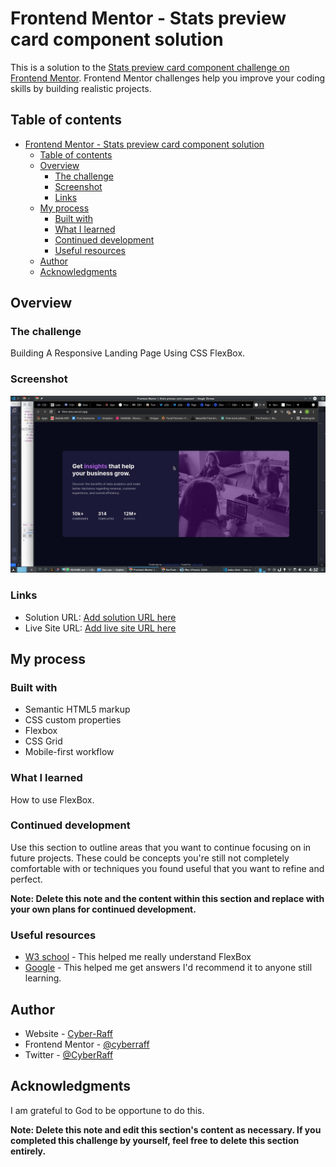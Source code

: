 # Frontend Mentor - Stats preview card component solution

This is a solution to the [Stats preview card component challenge on Frontend Mentor](https://www.frontendmentor.io/challenges/stats-preview-card-component-8JqbgoU62). Frontend Mentor challenges help you improve your coding skills by building realistic projects. 

## Table of contents

- [Frontend Mentor - Stats preview card component solution](#frontend-mentor---stats-preview-card-component-solution)
  - [Table of contents](#table-of-contents)
  - [Overview](#overview)
    - [The challenge](#the-challenge)
    - [Screenshot](#screenshot)
    - [Links](#links)
  - [My process](#my-process)
    - [Built with](#built-with)
    - [What I learned](#what-i-learned)
    - [Continued development](#continued-development)
    - [Useful resources](#useful-resources)
  - [Author](#author)
  - [Acknowledgments](#acknowledgments)

## Overview

### The challenge
Building A Responsive Landing Page Using CSS FlexBox.

### Screenshot

![](./fem-one.jpeg)


### Links

- Solution URL: [Add solution URL here](https://github.com/cyberraff/fem-one)
- Live Site URL: [Add live site URL here](https://fem-one.vercel.app/)

## My process

### Built with

- Semantic HTML5 markup
- CSS custom properties
- Flexbox
- CSS Grid
- Mobile-first workflow

### What I learned

How to use FlexBox.
### Continued development

Use this section to outline areas that you want to continue focusing on in future projects. These could be concepts you're still not completely comfortable with or techniques you found useful that you want to refine and perfect.

**Note: Delete this note and the content within this section and replace with your own plans for continued development.**

### Useful resources

- [W3 school](https://www.w3schools.com/) - This helped me really understand FlexBox
- [Google](https://www.google.com/) - This helped me get answers I'd recommend it to anyone still learning.


## Author

- Website - [Cyber-Raff](https://twitter.com/CyberRaff)
- Frontend Mentor - [@cyberraff](https://www.frontendmentor.io/profile/cyberraff)
- Twitter - [@CyberRaff](https://twitter.com/CyberRaff)


## Acknowledgments

I am grateful to God to be opportune to do this.

**Note: Delete this note and edit this section's content as necessary. If you completed this challenge by yourself, feel free to delete this section entirely.**
